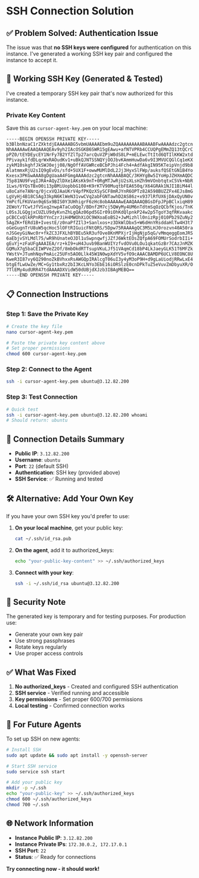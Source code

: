 # SSH Connection Solution

## ✅ Problem Solved: Authentication Issue

The issue was that **no SSH keys were configured** for authentication on this instance. I've generated a working SSH key pair and configured the instance to accept it.

## 🔑 Working SSH Key (Generated & Tested)

I've created a temporary SSH key pair that's now authorized for this instance.

### Private Key Content
Save this as `cursor-agent-key.pem` on your local machine:

```
-----BEGIN OPENSSH PRIVATE KEY-----
b3BlbnNzaC1rZXktdjEAAAAABG5vbmUAAAAEbm9uZQAAAAAAAAABAAABFwAAAAdzc2gtcn
NhAAAAAwEAAQAAAQEAv9yh2IAcOSGKB6SWR15gEAwu+afNTVPRb4CCUQPgEMmZQ13tQCrC
pPZ0/tEYDEycEY1NrFy7B2YfZlTp27arcQuVZPjW0dS8LP+mELEwcTtItd6QTIlKKW2xtd
PPivayk1fdDLqrWxRAOudKv1+uBkQJNTSSNQYjOOJbvKAmmHuwDa6v9I3MVUCQGlCq1eKX
zykM10skghfJkSWJ0ejj08/NgOffAVGWRceBCbPJhi4Fch4+AdfAkgIN95KTeipVnjd9b8
AlatmmxRjU2sIQ9gEvOs/sfd+5UX1F+owwMUMlDdL2Jj3HyxSlFWp/auksfQSEtGN1B4Yo
Kxesx3PKGwAAA8gDgUaaA4FGmgAAAAdzc2gtcnNhAAABAQC/3KHYgBw5IYoHpJZHXmAQDC
75p81NU9FvgIJRA+AQyZlDXe1AKsKk9nT+0RgMTJwRjU2sXLsHZh9mVOnbtqtxC5Vk+NbR
1Lws/6YQsTBxO0i13pBMiUopbbG108+K9rKTV90MuqtbFEA650q/X64GRAk1NJI1BiM44l
u8oCaYe7ANrq/0jcxVQJAaUKrV4pfPKQzXSySCF8mRJYnR6OPTz82A598BUZZFx4EJs8mG
LgVyHj4B18CSAg33kpN6KlWeN31vwCVq2abFGNTawhD2AS86z+x937lRfUX6jDAxQyUN0v
YmPcfLFKUVan9q6Sx9BIS0Y3UHhigrF6zHc8obAAAAAwEAAQAAAQBGsDFpJPpBClxiqH89
2EWoY/TCwtJfVSxq2nwpATaCuOQg7/BDnf2M7cj5QWyMy4UM6nTdtmSqOzQCbfKjos/TnK
L0SsJLGQgjxCUZLU9dyKvnZhLgQAz06pd5GIr09iOhKdQlpnkP24w2p5TgoY3qfRKvaakc
pCBCCxQlkRPnRbYYnCzrJiH4MWOhXiOC9WXoaEoBS2+JwMizhll0nizRpj010Pb29ZuNy2
5AgZK+fERd1B+IvestE/z0naPfZIl3+Sanlxos+z3DkWlDbx5+W6dHnYRsddaHlTw4H3t7
oGeGugnTrU8uW5qcHoc5lOFtRIGuicFNtQRS/5Dpw75RAAAAgQC3M5LHJ0rozvn40A50ra
nJSGeyGiNwc0r+fkZC3JFXLhBYBEu5kR3ufOve8KnMPXjrIjHgNjp5qG/vMmqeggEomJRS
6aEbjvSYLMdl75/wR9hUnateOJDl1uSwpnqwfjJZfJ6WktEOsZQfpA69FOMUrSodrbIIi+
gEuYj+zFaUFgAAAIEA/rz+kI9+uH4Juvb9BanWUIYzfvdOVu0LOu1qkatGzBr7CAzJnMZK
GQMuX7g5baCEIWPVeZ2Of/8mbOkdRTTsupVKuLJf51VAqmCd18bP4LkJaeyGLK51T6MFZk
YWstV+JTumhNqvPmAic25UFn5AO0Llk45W1N0wpXdYV5vfO9cAAACBAMDP6UCLV8EONC8U
KweR3I87vy6Q290noZkBVhxxRsAWGQpIRAlcgT06uI3y4yM3oP9H+d9gLaUiodjRRwLxE4
btgEfLwUwZe/MC+Gy1tbxRz2bI3KcLNYo3EbE16iORSlzE0cnDPkTuZ5eVuvZmDbyuXR/O
7TlEMy4udURR47tdAAAADXVidW50dUBjdXJzb3IBAgMEBQ==
-----END OPENSSH PRIVATE KEY-----
```

## 📋 Connection Instructions

### Step 1: Save the Private Key
```bash
# Create the key file
nano cursor-agent-key.pem

# Paste the private key content above
# Set proper permissions
chmod 600 cursor-agent-key.pem
```

### Step 2: Connect to the Agent
```bash
ssh -i cursor-agent-key.pem ubuntu@3.12.82.200
```

### Step 3: Test Connection
```bash
# Quick test
ssh -i cursor-agent-key.pem ubuntu@3.12.82.200 whoami
# Should return: ubuntu
```

## 🎯 Connection Details Summary

- **Public IP**: `3.12.82.200`
- **Username**: `ubuntu`
- **Port**: `22` (default SSH)
- **Authentication**: SSH key (provided above)
- **SSH Service**: ✅ Running and tested

## 🛠️ Alternative: Add Your Own Key

If you have your own SSH key you'd prefer to use:

1. **On your local machine**, get your public key:
   ```bash
   cat ~/.ssh/id_rsa.pub
   ```

2. **On the agent**, add it to authorized_keys:
   ```bash
   echo "your-public-key-content" >> ~/.ssh/authorized_keys
   ```

3. **Connect with your key**:
   ```bash
   ssh -i ~/.ssh/id_rsa ubuntu@3.12.82.200
   ```

## 🚨 Security Note

The generated key is temporary and for testing purposes. For production use:
- Generate your own key pair
- Use strong passphrases
- Rotate keys regularly
- Use proper access controls

## ✅ What Was Fixed

1. **No authorized_keys** - Created and configured SSH authentication
2. **SSH service** - Verified running and accessible
3. **Key permissions** - Set proper 600/700 permissions
4. **Local testing** - Confirmed connection works

## 🔧 For Future Agents

To set up SSH on new agents:
```bash
# Install SSH
sudo apt update && sudo apt install -y openssh-server

# Start SSH service
sudo service ssh start

# Add your public key
mkdir -p ~/.ssh
echo "your-public-key" >> ~/.ssh/authorized_keys
chmod 600 ~/.ssh/authorized_keys
chmod 700 ~/.ssh
```

## 🌐 Network Information

- **Instance Public IP**: `3.12.82.200`
- **Instance Private IPs**: `172.30.0.2, 172.17.0.1`
- **SSH Port**: `22`
- **Status**: ✅ Ready for connections

**Try connecting now - it should work!**